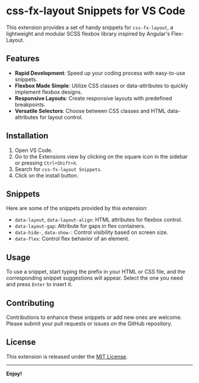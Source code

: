 # css-fx-layout Snippets for VS Code

This extension provides a set of handy snippets for `css-fx-layout`, a lightweight and modular SCSS flexbox library inspired by Angular's Flex-Layout.

## Features

- **Rapid Development**: Speed up your coding process with easy-to-use snippets.
- **Flexbox Made Simple**: Utilize CSS classes or data-attributes to quickly implement flexbox designs.
- **Responsive Layouts**: Create responsive layouts with predefined breakpoints.
- **Versatile Selectors**: Choose between CSS classes and HTML data-attributes for layout control.

## Installation

1. Open VS Code.
2. Go to the Extensions view by clicking on the square icon in the sidebar or pressing `Ctrl+Shift+X`.
3. Search for `css-fx-layout Snippets`.
4. Click on the install button.

## Snippets

Here are some of the snippets provided by this extension:

- `data-layout`, `data-layout-align`: HTML attributes for flexbox control.
- `data-layout-gap`: Attribute for gaps in flex containers.
- `data-hide-`, `data-show-`: Control visibility based on screen size.
- `data-flex`: Control flex behavior of an element.
<!-- 
- `.fx-layout-`, `.fx-align-`: Control the flexbox container.
- `.fx-gap--`: Add gaps in flex containers.
- `.show-`, `.hide-`: Show or hide elements based on screen size.
- `.fx-flex`, `.fx-flex-grow`: Manage element flex behavior. 
-->

## Usage

To use a snippet, start typing the prefix in your HTML or CSS file, and the corresponding snippet suggestions will appear. Select the one you need and press `Enter` to insert it.

## Contributing

Contributions to enhance these snippets or add new ones are welcome. Please submit your pull requests or issues on the GitHub repository.

## License

This extension is released under the [MIT License](LICENSE).

---

**Enjoy!**
